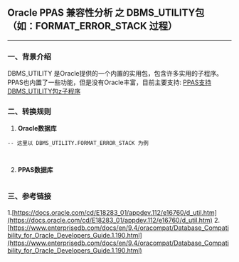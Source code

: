 ## Oracle PPAS 兼容性分析 之  DBMS_UTILITY包（如：FORMAT_ERROR_STACK 过程）
---

### 一、背景介绍
DBMS_UTILITY 是Oracle提供的一个内置的实用包，包含许多实用的子程序。PPAS也内置了一些功能，但是没有Oracle丰富，目前主要支持: [PPAS支持DBMS_UTILITY包z子程序](https://www.enterprisedb.com/docs/en/9.4/oracompat/Database_Compatibility_for_Oracle_Developers_Guide.1.190.html)

### 二、转换规则
1. **Oracle数据库**
```
-- 这里以 DBMS_UTILITY.FORMAT_ERROR_STACK 为例



```

2. **PPAS数据库**
```

```


### 三、参考链接
1.[https://docs.oracle.com/cd/E18283_01/appdev.112/e16760/d_util.htm](https://docs.oracle.com/cd/E18283_01/appdev.112/e16760/d_util.htm)
2.[https://www.enterprisedb.com/docs/en/9.4/oracompat/Database_Compatibility_for_Oracle_Developers_Guide.1.190.html](https://www.enterprisedb.com/docs/en/9.4/oracompat/Database_Compatibility_for_Oracle_Developers_Guide.1.190.html)
